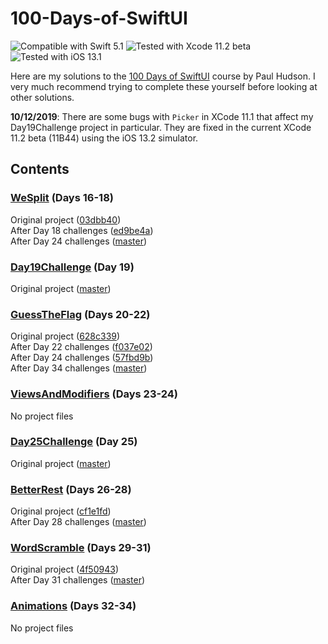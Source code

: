 # 100-Days-of-SwiftUI
![Compatible with Swift 5.1][swift-version]
![Tested with Xcode 11.2 beta][xcode-version]
![Tested with iOS 13.1][ios-version]

Here are my solutions to the [100 Days of SwiftUI][100-days] course by Paul Hudson. I very much recommend trying to complete these yourself before looking at other solutions.

**10/12/2019**: There are some bugs with `Picker` in XCode 11.1 that affect my Day19Challenge project in particular. They are fixed in the current XCode 11.2 beta (11B44) using the iOS 13.2 simulator.

## Contents 

### [WeSplit][day16] (Days 16-18)

Original project ([03dbb40](https://github.com/john-mueller/100-Days-of-SwiftUI/tree/03dbb40b72ec5065b998e32b27df23c46db60ce2/WeSplit))  
After Day 18 challenges ([ed9be4a](https://github.com/john-mueller/100-Days-of-SwiftUI/tree/ed9be4a2fc3572a183d12767e9ae90db2625d723/WeSplit))  
After Day 24 challenges ([master](https://github.com/john-mueller/100-Days-of-SwiftUI/tree/master/WeSplit))

### [Day19Challenge][day19] (Day 19)

Original project ([master](https://github.com/john-mueller/100-Days-of-SwiftUI/tree/master/Day19Challenge))

### [GuessTheFlag][day20] (Days 20-22)

Original project ([628c339](https://github.com/john-mueller/100-Days-of-SwiftUI/tree/628c339259fc7e2f5e6bd5668463404edaf69e50/GuessTheFlag))  
After Day 22 challenges ([f037e02](https://github.com/john-mueller/100-Days-of-SwiftUI/tree/f037e02f92d72d2c95ffbf23455d33bd5e197779/GuessTheFlag))  
After Day 24 challenges ([57fbd9b](https://github.com/john-mueller/100-Days-of-SwiftUI/tree/57fbd9b3e1322cf39aee77bf15a1529fee162889/GuessTheFlag))  
After Day 34 challenges ([master](https://github.com/john-mueller/100-Days-of-SwiftUI/tree/master/GuessTheFlag))

### [ViewsAndModifiers][day23] (Days 23-24)

No project files

### [Day25Challenge][day25] (Day 25)

Original project ([master](https://github.com/john-mueller/100-Days-of-SwiftUI/tree/master/Day25Challenge))

### [BetterRest][day26] (Days 26-28)

Original project ([cf1e1fd](https://github.com/john-mueller/100-Days-of-SwiftUI/tree/cf1e1fda95154ca6b6c8b899b10a757f2ec51f69/BetterRest))  
After Day 28 challenges ([master](https://github.com/john-mueller/100-Days-of-SwiftUI/tree/master/BetterRest))

### [WordScramble][day29] (Days 29-31)

Original project ([4f50943](https://github.com/john-mueller/100-Days-of-SwiftUI/tree/4f509432efb01f505092aa1c2c81bb70e6cfdcf1/WordScramble))  
After Day 31 challenges ([master](https://github.com/john-mueller/100-Days-of-SwiftUI/tree/master/WordScramble))

### [Animations][day32] (Days 32-34)

No project files

[100-days]: https://www.hackingwithswift.com/100/swiftui

[day16]: https://www.hackingwithswift.com/100/swiftui/16
[day19]: https://www.hackingwithswift.com/100/swiftui/19
[day20]: https://www.hackingwithswift.com/100/swiftui/20
[day23]: https://www.hackingwithswift.com/100/swiftui/23
[day25]: https://www.hackingwithswift.com/100/swiftui/25
[day26]: https://www.hackingwithswift.com/100/swiftui/26
[day29]: https://www.hackingwithswift.com/100/swiftui/29
[day32]: https://www.hackingwithswift.com/100/swiftui/32

[swift-version]: https://img.shields.io/badge/Swift-5.1-green.svg
[xcode-version]: https://img.shields.io/badge/Xcode-11.2%20(beta)-orange.svg
[ios-version]: https://img.shields.io/badge/iOS-13.2%20(beta)-orange.svg